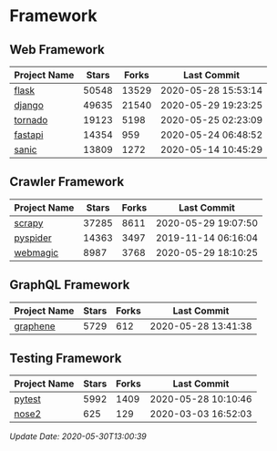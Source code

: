 # Framework

## Web Framework

| Project Name | Stars | Forks | Last Commit |
| ------------ | ----- | ----- | ----------- |
| [flask](https://github.com/pallets/flask) | 50548 | 13529 | 2020-05-28 15:53:14 |
| [django](https://github.com/django/django) | 49635 | 21540 | 2020-05-29 19:23:25 |
| [tornado](https://github.com/tornadoweb/tornado) | 19123 | 5198 | 2020-05-25 02:23:09 |
| [fastapi](https://github.com/tiangolo/fastapi) | 14354 | 959 | 2020-05-24 06:48:52 |
| [sanic](https://github.com/huge-success/sanic) | 13809 | 1272 | 2020-05-14 10:45:29 |

## Crawler Framework

| Project Name | Stars | Forks | Last Commit |
| ------------ | ----- | ----- | ----------- |
| [scrapy](https://github.com/scrapy/scrapy) | 37285 | 8611 | 2020-05-29 19:07:50 |
| [pyspider](https://github.com/binux/pyspider) | 14363 | 3497 | 2019-11-14 06:16:04 |
| [webmagic](https://github.com/code4craft/webmagic) | 8987 | 3768 | 2020-05-29 18:10:25 |

## GraphQL Framework

| Project Name | Stars | Forks | Last Commit |
| ------------ | ----- | ----- | ----------- |
| [graphene](https://github.com/graphql-python/graphene) | 5729 | 612 | 2020-05-28 13:41:38 |

## Testing Framework

| Project Name | Stars | Forks | Last Commit |
| ------------ | ----- | ----- | ----------- |
| [pytest](https://github.com/pytest-dev/pytest) | 5992 | 1409 | 2020-05-28 10:10:46 |
| [nose2](https://github.com/nose-devs/nose2) | 625 | 129 | 2020-03-03 16:52:03 |

*Update Date: 2020-05-30T13:00:39*
